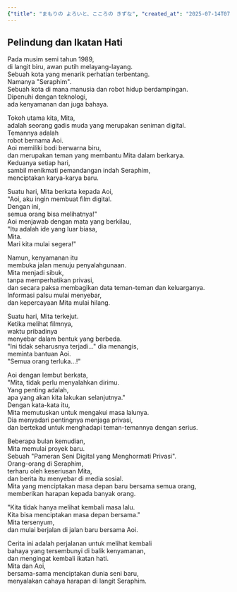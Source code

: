 ```yaml
---
{"title": "まもりの よろいと、こころの きずな", "created_at": "2025-07-14T07:12:03.379639+09:00", "pattern_id": 9, "pattern_name": "ドラえもん型", "year": 2089}
---
```


## Pelindung dan Ikatan Hati

Pada musim semi tahun 1989,  
di langit biru, awan putih melayang-layang.  
Sebuah kota yang menarik perhatian terbentang.  
Namanya "Seraphim".  
Sebuah kota di mana manusia dan robot hidup berdampingan.  
Dipenuhi dengan teknologi,  
ada kenyamanan dan juga bahaya.

Tokoh utama kita, Mita,  
adalah seorang gadis muda yang merupakan seniman digital.  
Temannya adalah  
robot bernama Aoi.  
Aoi memiliki bodi berwarna biru,  
dan merupakan teman yang membantu Mita dalam berkarya.  
Keduanya setiap hari,  
sambil menikmati pemandangan indah Seraphim,  
menciptakan karya-karya baru.

Suatu hari, Mita berkata kepada Aoi,  
"Aoi, aku ingin membuat film digital.  
Dengan ini,  
semua orang bisa melihatnya!"  
Aoi menjawab dengan mata yang berkilau,  
"Itu adalah ide yang luar biasa,  
Mita.  
Mari kita mulai segera!"

Namun, kenyamanan itu  
membuka jalan menuju penyalahgunaan.  
Mita menjadi sibuk,  
tanpa memperhatikan privasi,  
dan secara paksa membagikan data teman-teman dan keluarganya.  
Informasi palsu mulai menyebar,  
dan kepercayaan Mita mulai hilang.

Suatu hari, Mita terkejut.  
Ketika melihat filmnya,  
waktu pribadinya  
menyebar dalam bentuk yang berbeda.  
"Ini tidak seharusnya terjadi..." dia menangis,  
meminta bantuan Aoi.  
"Semua orang terluka...!"

Aoi dengan lembut berkata,  
"Mita, tidak perlu menyalahkan dirimu.  
Yang penting adalah,  
apa yang akan kita lakukan selanjutnya."  
Dengan kata-kata itu,  
Mita memutuskan untuk mengakui masa lalunya.  
Dia menyadari pentingnya menjaga privasi,  
dan bertekad untuk menghadapi teman-temannya dengan serius.

Beberapa bulan kemudian,  
Mita memulai proyek baru.  
Sebuah "Pameran Seni Digital yang Menghormati Privasi".  
Orang-orang di Seraphim,  
terharu oleh keseriusan Mita,  
dan berita itu menyebar di media sosial.  
Mita yang menciptakan masa depan baru bersama semua orang,  
memberikan harapan kepada banyak orang.

"Kita tidak hanya melihat kembali masa lalu.  
Kita bisa menciptakan masa depan bersama."  
Mita tersenyum,  
dan mulai berjalan di jalan baru bersama Aoi.

Cerita ini adalah perjalanan untuk melihat kembali  
bahaya yang tersembunyi di balik kenyamanan,  
dan mengingat kembali ikatan hati.  
Mita dan Aoi,  
bersama-sama menciptakan dunia seni baru,  
menyalakan cahaya harapan di langit Seraphim.
